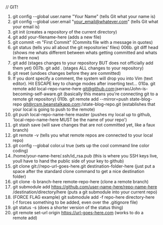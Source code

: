 // GIT!

001.    git config --global user.name "Your Name" (tells Git what your name is)
002.    git config --global user.email "your_email@whatever.com" (tells Git what your email is)
003.    git init (creates a repository of the current directory)
004.    git add your-filename-here (adds a new file)
005.    git commit -m "First Commit" (Commits file with a message in quotes)
006.    git status (tells you all about the git repositories' files)
006b.   git diff head (shows me whats different between whats getting committed and whats in there now)
007.    git add (stages changes to your repository BUT does not officially add them yet)
007b.   git add . (stages ALL changes to your repository)
008.    git reset (undoes changes before they are committed)
009.    If you dont specify a comment, the system will drop you into Vim (text editor).  Hit ESCAPE key to change modes after inserting text...
010a.	git remote add local-repo-name-here git@github.com:jserrao/John-is-becoming-self-aware.git (basically this means you're connecting git to a remote git repository)
010b.   git remote add --mirror=push state-blog-repo git@rcsm.beanstalkapp.com:/state-blog-repo.git (establishes that your local is going to push to the remote)
011.    git push local-repo-name-here master (pushes my local up to github, 'local-repo-name-here MUST be the name of your repo')
012.    git stash save (will save changes that are not committed yet, like a faux branch)
013.    git remote -v (tells you what remote repos are connected to your local repo)
014.    git config --global color.ui true (sets up the cool command line color coding)
015.    /home/your-name-here/.ssh/id_rsa.pub (this is where you SSH keys live, youll have to hand the public side of your key to github)
016.	git clone git://repo-url-goes-here.git destination-folder-here (just put a space after the standard clone command to get a nice destination folder)
017.    git clone -b branch-here remote-repo-here (clone a remote branch)
018.	git submodule add https://github.com/user-name-here/repo-name-here /destination/directory/here (puts a git submodule into your current repo)
019.	(FORCE FLAG example) git submodule add -f repo-here directory-here (-f forces something to be added, even over the .gitignore file)
020.	git status -s (does a shorter version of the status thing)
021. 	git remote set-url origin https://url-goes-here.com (works to do a remote add)
